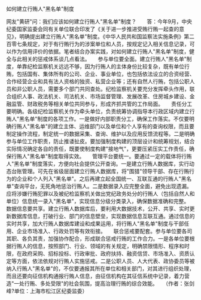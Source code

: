 如何建立行贿人"黑名单"制度

网友"黄研"问：我们应该如何建立行贿人"黑名单"制度？　　答：今年9月，中央纪委国家监委会同有关单位联合印发了《关于进一步推进受贿行贿一起查的意见》，明确提出建立行贿人"黑名单"制度。《中华人民共和国监察法实施条例》第二百零七条规定，对于有行贿行为的涉案单位和人员，按规定记入相关信息记录，可以作为信用评价的依据。笔者结合办案实践，对如何建立行贿人"黑名单"制度，健全与此相关的惩戒体系谈几点看法。　　参与单位要全面。建立行贿人"黑名单"制度，单靠纪检监察机关远远不够，因为行贿人的主体身份比较复杂，既有单位行贿，包括国有、集体所有的公司、企业、事业单位，也包括依法设立的合资经营、合作经营企业和具有法人资格的独资、私营企业等；还有自然人行贿，包括公职人员和非公职人员，需要多个部门共同查处。纪检监察机关要充分发挥牵头作用，联合组织人事、政法机关、司法机关、市场监督管理、发展改革、住房城乡建设、金融监管、财政税务等相关单位共同参与，形成齐抓共管的工作局面。　　责任分工要明确。各级纪检监察机关作为牵头单位，负责统筹协调指导本行政区域内建立行贿人"黑名单"制度的各项工作。一是做好内部职责分工，确保工作落实。不仅要明确行贿人"黑名单"的建立主体、运维部门以及单位和个人享有的查询权限，而且要制定操作流程，制定统一的数据采集、查询、维护以及应用反馈流程等。二是明确参与单位工作职责，防止推诿扯皮。要加强制度构建的顶层设计和统筹规划，结合实际情况确定各自的责任，既要使制度构建"接地气"，更要压紧压实工作责任，确保行贿人"黑名单"制度取得实效。　　管理平台要统一。要通过一定的载体将行贿人"黑名单"制度落实，方便向社会提供公开查询。一是建立行贿人数据库，实行动态台账管理。可先在省级层面建立行贿人数据库，将"围猎"领导干部、存在行贿行为的企业和个人列入"黑名单"。之后再建立起全国统一、互联互通的行贿人"黑名单"查询平台，无死角地惩治行贿人。二是数据录入应完整全面，避免出现遗漏。应将涉嫌行贿犯罪以及被纪检监察机关做出党纪政务处分的行贿人（包括自然人和单位）信息统一录入"黑名单"，实现信息分级分类录入，确保数据准确和完整。　　数据信息要共享。建立行贿人数据库后，要利用大数据技术，公开、共享、实时更新数据库信息，打破行业、部门的信息壁垒，实现数据信息互联互通。通过信息的实时共享，加大行贿人数据库建设和成果运用，将行贿人"黑名单"制度与干部任用、企业市场准入、行政处罚等有效衔接。　　联合惩戒要配套。参与单位要各司其职、各负其责，加强协作配合，形成联合惩戒行贿的工作合力。一是各单位要根据行贿人的信息，按照部门、行业、领域的有关规定，明确禁限情形、程序和时限，在政府采购、招标投标、行政审批、政府扶持、融资信贷、市场准入、资质认定等方面，依法依规对行贿人实施惩戒。二是公职人员、人大代表、政协委员等被纳入行贿人"黑名单"的，不仅要通报其所在单位和相关部门，对其进行组织处理，而且还要向征信机构通报行贿人信息，由征信机构在其征信系统中记录，着力营造"一处行贿、多处受限"的社会氛围，提高治理行贿的综合效能。　　（作者：张剑峰?单位：上海市松江区纪委监委）
